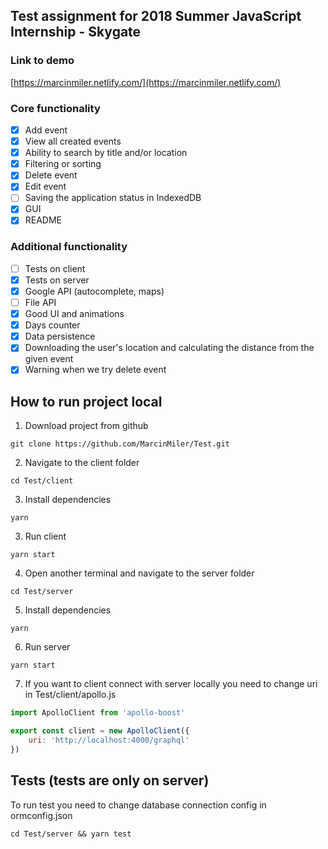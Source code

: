 ## Test assignment for 2018 Summer JavaScript Internship - Skygate

### Link to demo

[https://marcinmiler.netlify.com/](https://marcinmiler.netlify.com/)

### Core functionality

-   [x] Add event
-   [x] View all created events
-   [x] Ability to search by title and/or location
-   [x] Filtering or sorting
-   [x] Delete event
-   [x] Edit event
-   [ ] Saving the application status in IndexedDB
-   [x] GUI
-   [x] README

### Additional functionality

-   [ ] Tests on client
-   [x] Tests on server
-   [x] Google API (autocomplete, maps)
-   [ ] File API
-   [x] Good UI and animations
-   [x] Days counter
-   [x] Data persistence
-   [x] Downloading the user's location and calculating the distance from the given event
-   [x] Warning when we try delete event

## How to run project local

1.  Download project from github

```
git clone https://github.com/MarcinMiler/Test.git
```

2.  Navigate to the client folder

```
cd Test/client
```

3.  Install dependencies

```
yarn
```

3.  Run client

```
yarn start
```

4.  Open another terminal and navigate to the server folder

```
cd Test/server
```

5.  Install dependencies

```
yarn
```

6.  Run server

```
yarn start
```

7.  If you want to client connect with server locally you need to change uri in Test/client/apollo.js

```javascript
import ApolloClient from 'apollo-boost'

export const client = new ApolloClient({
    uri: 'http://localhost:4000/graphql'
})
```

## Tests (tests are only on server)

To run test you need to change database connection config in ormconfig.json

```
cd Test/server && yarn test
```
